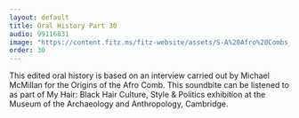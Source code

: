 ```yaml
---
layout: default
title: Oral History Part 30
audio: 99116831
image: "https://content.fitz.ms/fitz-website/assets/S-A%20Afro%20Combs_2013_03_mdb56-16-1.jpg?key=directus-medium-crop"
order: 30
---
```


This edited oral history is based on an interview carried out by Michael McMillan for the Origins of the Afro Comb. This soundbite can be listened to as part of My Hair: Black Hair Culture, Style & Politics exhibition at the Museum of the Archaeology and Anthropology, Cambridge.
